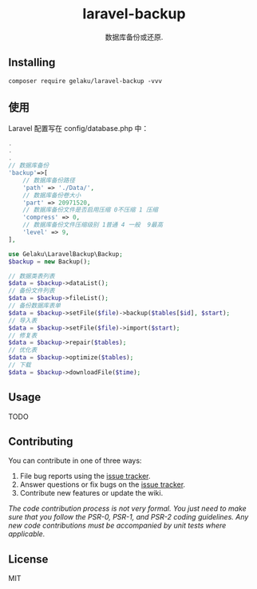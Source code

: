 <h1 align="center"> laravel-backup </h1>

<p align="center"> 数据库备份或还原.</p>


## Installing

```shell
composer require gelaku/laravel-backup -vvv
```

## 使用
Laravel 配置写在 config/database.php 中：
```php
.
.
.
// 数据库备份
'backup'=>[
    // 数据库备份路径
    'path' => './Data/',
    // 数据库备份卷大小
    'part' => 20971520,
    // 数据库备份文件是否启用压缩 0不压缩 1 压缩
    'compress' => 0,
    // 数据库备份文件压缩级别 1普通 4 一般  9最高
    'level' => 9,
],
```
```php
use Gelaku\LaravelBackup\Backup;
$backup = new Backup();

// 数据类表列表
$data = $backup->dataList();
// 备份文件列表
$data = $backup->fileList();
// 备份数据库表单
$data = $backup->setFile($file)->backup($tables[$id], $start);
// 导入表
$data = $backup->setFile($file)->import($start);
// 修复表
$data = $backup->repair($tables);
// 优化表
$data = $backup->optimize($tables);
// 下载
$data = $backup->downloadFile($time);
```
## 
## Usage

TODO

## Contributing

You can contribute in one of three ways:

1. File bug reports using the [issue tracker](https://github.com/gelaku/laravel-backup/issues).
2. Answer questions or fix bugs on the [issue tracker](https://github.com/gelaku/laravel-backup/issues).
3. Contribute new features or update the wiki.

_The code contribution process is not very formal. You just need to make sure that you follow the PSR-0, PSR-1, and PSR-2 coding guidelines. Any new code contributions must be accompanied by unit tests where applicable._

## License

MIT
